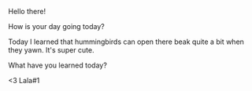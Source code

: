 Hello there!

How is your day going today? 

Today I learned that hummingbirds can open there beak quite a bit when they yawn. It's super cute. 

What have you learned today?

<3 Lala#1
